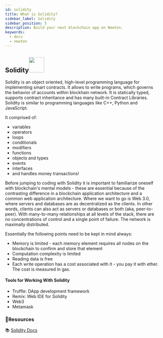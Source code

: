 ```yaml
---
id: solidity
title: What is Solidity?
sidebar_label: Solidity
sidebar_position: 5
description: Build your next blockchain app on Newton.
keywords:
  - docs
  - newton
---
```


## Solidity<img src = 'https://solidity.readthedocs.io/en/v0.6.11/_images/logo.svg' width='50'/>
Solidity is an object oriented, high-level programming language for implementing smart contracts. It allows to write programs, which governs the behavior of accounts within blockhain network. It is statically typed, supports contract inheritance and has many built-in Contract Libraries. Solidity is similar to programming languages like  C++, Python and JavaScript.

It comprised of:
- variables
- operators
- loops
- conditionals
- modifiers
- functions
- objects and types
- events
- interfaces
- and handles money transactions!

Before jumping to coding with Solidity it is important to familiarize oneself with blockchain's mental models - these are essential because of the contrasting difference in a blockchain application architecture and a common web application architecture.
Where we want to go is Web 3.0, where servers and databases are as decentralized as the clients. In other words, clients can also act as servers or databases or both (aka, peer-to-peer). With many-to-many relationships at all levels of the stack, there are no concentrations of control and a single point of failure. The network is maximally distributed.

Essentially the following points need to be kept in mind always:

- Memory is limited - each memory element requires all nodes on the blockchain to confirm and store that element
- Computation complexity is limited
- Reading data is free
- Each write operation has a cost associated with it - you pay it with ether. The cost is measured in gas.

#### Tools for Working With Solidity
- Truffle: DApp development framework
- Remix:  Web IDE for Solidity
- Web3
- Metamask
### **:scroll:Resources**

:books: [Solidity Docs](https://solidity.readthedocs.io/)
